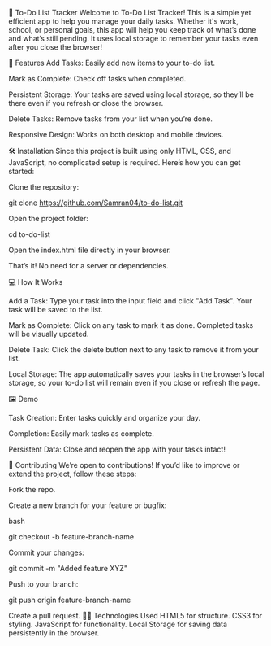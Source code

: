 
📝 To-Do List Tracker
Welcome to To-Do List Tracker! This is a simple yet efficient app to help you manage your daily tasks. Whether it's work, school, or personal goals, this app will help you keep track of what’s done and what’s still pending. It uses local storage to remember your tasks even after you close the browser!


🚀 Features
Add Tasks: Easily add new items to your to-do list.

Mark as Complete: Check off tasks when completed.

Persistent Storage: Your tasks are saved using local storage, so they’ll be there even if you refresh or close the browser.

Delete Tasks: Remove tasks from your list when you’re done.

Responsive Design: Works on both desktop and mobile devices.


🛠️ Installation
Since this project is built using only HTML, CSS, and JavaScript, no complicated setup is required. Here’s how you can get started:

Clone the repository:

git clone https://github.com/Samran04/to-do-list.git

Open the project folder:

cd to-do-list

Open the index.html file directly in your browser.

That’s it! No need for a server or dependencies.


💻 How It Works

Add a Task: Type your task into the input field and click "Add Task". Your task will be saved to the list.

Mark as Complete: Click on any task to mark it as done. Completed tasks will be visually updated.

Delete Task: Click the delete button next to any task to remove it from your list.

Local Storage: The app automatically saves your tasks in the browser’s local storage, so your to-do list will remain even if you close or refresh the page.


🖼️ Demo

Task Creation: Enter tasks quickly and organize your day.

Completion: Easily mark tasks as complete.

Persistent Data: Close and reopen the app with your tasks intact!


🙌 Contributing
We’re open to contributions! If you’d like to improve or extend the project, follow these steps:

Fork the repo.

Create a new branch for your feature or bugfix:

bash

git checkout -b feature-branch-name

Commit your changes:

git commit -m "Added feature XYZ"

Push to your branch:

git push origin feature-branch-name

Create a pull request.
🧑‍💻 Technologies Used
HTML5 for structure.
CSS3 for styling.
JavaScript for functionality.
Local Storage for saving data persistently in the browser.
